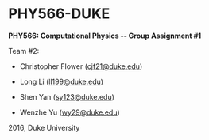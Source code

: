 # PHY566-DUKE
**PHY566: Computational Physics -- Group Assignment #1**

Team #2:

  * Christopher Flower   (cjf21@duke.edu)

  * Long Li              (ll199@duke.edu)

  * Shen Yan             (sy123@duke.edu)

  * Wenzhe Yu            (wy29@duke.edu)

2016, Duke University
